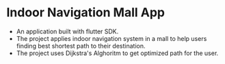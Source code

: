 # Indoor Navigation Mall App

- An application built with flutter SDK.
 - The project applies indoor navigation system in a mall to help users finding best shortest path to their destination.
 - The project uses Dijkstra's Alghoritm to get optimized path for the user.

 
